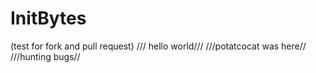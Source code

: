 # InitBytes
(test for fork and pull request)
/// hello world///
///potatcocat was here//
///hunting bugs//
